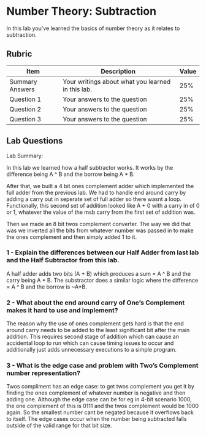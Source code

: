 # Number Theory: Subtraction

In this lab you've learned the basics of number theory as it relates to subtraction.

## Rubric

| Item | Description | Value |
| ---- | ----------- | ----- |
| Summary Answers | Your writings about what you learned in this lab. | 25% |
| Question 1 | Your answers to the question | 25% |
| Question 2 | Your answers to the question | 25% |
| Question 3 | Your answers to the question | 25% |

## Lab Questions

Lab Summary:

In this lab we learned how a half subtractor works. It works by the difference being A ^ B and the borrow being A * B.

After that, we built a 4 bit ones complement adder which implemented the full adder from the previous lab. We had to handle end around carry by adding a carry out in seperate set of full adder so there wasnt a loop. Functionally, this second set of addition looked like A + 0 with a carry in of 0 or 1, whatever the value of the msb carry from the first set of addition was.

Then we made an 8 bit twos complement converter. The way we did that was we inverted all the bits from whatever number was passed in to make the ones complement and then simply added 1 to it. 

### 1 - Explain the differences between our Half Adder from last lab and the Half Subtractor from this lab.

A half adder adds two bits (A + B) which produces a sum = A ^ B and the carry being A * B. The substractor does a similar logic where the difference = A ^ B and the borrow is ~A*B.

### 2 - What about the end around carry of One’s Complement makes it hard to use and implement?

The reason why the use of ones complement gets hard is that the end around carry needs to be added to the least significant bit after the main addition. This requires second stage of addition which can cause an accidental loop to run which can cause timing issues to occur and additionally just adds unnecessary executions to a simple program.

### 3 - What is the edge case and problem with Two’s Complement number representation?

Twos compliment has an edge case: to get twos complement you get it by finding the ones complement of whatever number is negative and then adding one. Although the edge case can be for eg in 4-bit scenario 1000, the one complement of this is 0111 and the twos complement would be 1000 again. So the smallest number cant be negated because it overflows back to itself. The edge cases occur when the number being subtracted falls outside of the valid range for that bit size.


